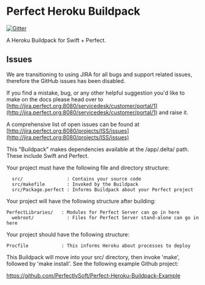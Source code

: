 # Perfect Heroku Buildpack

[![Gitter](https://badges.gitter.im/PerfectlySoft/PerfectDocs.svg)](https://gitter.im/PerfectlySoft/PerfectDocs?utm_source=badge&utm_medium=badge&utm_campaign=pr-badge)

A Heroku Buildpack for Swift + Perfect.

## Issues

We are transitioning to using JIRA for all bugs and support related issues, therefore the GitHub issues has been disabled.

If you find a mistake, bug, or any other helpful suggestion you'd like to make on the docs please head over to [http://jira.perfect.org:8080/servicedesk/customer/portal/1](http://jira.perfect.org:8080/servicedesk/customer/portal/1) and raise it.

A comprehensive list of open issues can be found at [http://jira.perfect.org:8080/projects/ISS/issues](http://jira.perfect.org:8080/projects/ISS/issues)


This "Buildpack" makes dependencies available at the /app/.delta/ path.  These
include Swift and Perfect.

Your project must have the following file and directory structure:

```
  src/                : Contains your source code
  src/makefile        : Invoked by the Buildpack
  src/Package.perfect : Informs Buildpack about your Perfect project
```

Your project will have the following structure after building:

```
PerfectLibraries/   : Modules for Perfect Server can go in here
  webroot/            : Files for Perfect Server stand-alone can go in here
```

Your project should have the following structure:

```
Procfile            : This informs Heroku about processes to deploy
```

This Buildpack will move into your src/ directory, then invoke 'make', followed
by 'make install'.  See the following example Github project:

  https://github.com/PerfectlySoft/Perfect-Heroku-Buildpack-Example
